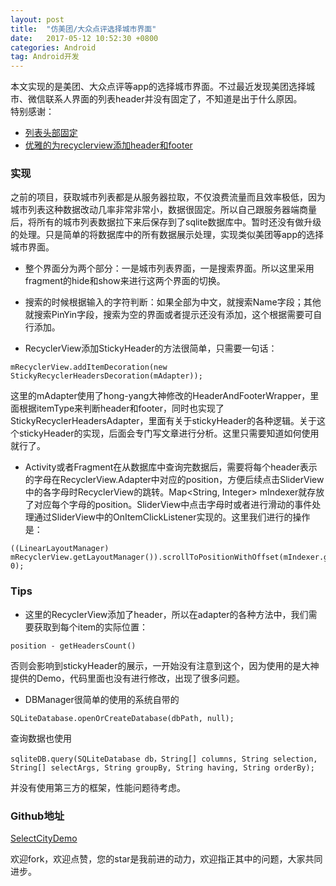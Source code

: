 ```yaml
---
layout: post
title:  "仿美团/大众点评选择城市界面"
date:   2017-05-12 10:52:30 +0800
categories: Android
tag: Android开发
---
```

本文实现的是美团、大众点评等app的选择城市界面。不过最近发现美团选择城市、微信联系人界面的列表header并没有固定了，不知道是出于什么原因。  
特别感谢：  

- [列表头部固定](https://github.com/timehop/sticky-headers-recyclerview)  
- [优雅的为recyclerview添加header和footer](http://blog.csdn.net/lmj623565791/article/details/51854533)

### 实现
之前的项目，获取城市列表都是从服务器拉取，不仅浪费流量而且效率极低，因为城市列表这种数据改动几率非常非常小，数据很固定。所以自己跟服务器端商量后，将所有的城市列表数据拉下来后保存到了sqlite数据库中。暂时还没有做升级的处理。只是简单的将数据库中的所有数据展示处理，实现类似美团等app的选择城市界面。  

- 整个界面分为两个部分：一是城市列表界面，一是搜索界面。所以这里采用fragment的hide和show来进行这两个界面的切换。  

- 搜索的时候根据输入的字符判断：如果全部为中文，就搜索Name字段；其他就搜索PinYin字段，搜索为空的界面或者提示还没有添加，这个根据需要可自行添加。  

- RecyclerView添加StickyHeader的方法很简单，只需要一句话：
``` 
mRecyclerView.addItemDecoration(new StickyRecyclerHeadersDecoration(mAdapter));
```
这里的mAdapter使用了hong-yang大神修改的HeaderAndFooterWrapper，里面根据itemType来判断header和footer，同时也实现了StickyRecyclerHeadersAdapter，里面有关于stickyHeader的各种逻辑。关于这个stickyHeader的实现，后面会专门写文章进行分析。这里只需要知道如何使用就行了。

- Activity或者Fragment在从数据库中查询完数据后，需要将每个header表示的字母在RecyclerView.Adapter中对应的position，方便后续点击SliderView中的各字母时RecyclerView的跳转。Map<String, Integer> mIndexer就存放了对应每个字母的position。SliderView中点击字母时或者进行滑动的事件处理通过SliderView中的OnItemClickListener实现的。这里我们进行的操作是：
```
((LinearLayoutManager) mRecyclerView.getLayoutManager()).scrollToPositionWithOffset(mIndexer.get(s), 0);
```

### Tips

- 这里的RecyclerView添加了header，所以在adapter的各种方法中，我们需要获取到每个item的实际位置：
```
position - getHeadersCount()
```
否则会影响到stickyHeader的展示，一开始没有注意到这个，因为使用的是大神提供的Demo，代码里面也没有进行修改，出现了很多问题。

- DBManager很简单的使用的系统自带的
 ```
 SQLiteDatabase.openOrCreateDatabase(dbPath, null);
 ```
查询数据也使用
```
sqliteDB.query(SQLiteDatabase db，String[] columns, String selection, String[] selectArgs, String groupBy, String having, String orderBy);
```
并没有使用第三方的框架，性能问题待考虑。
	
	
### Github地址
[SelectCityDemo](https://github.com/mfkauko/SelectCityDemo)

欢迎fork，欢迎点赞，您的star是我前进的动力，欢迎指正其中的问题，大家共同进步。
